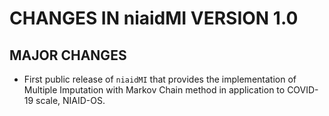 # CHANGES IN niaidMI VERSION 1.0

## MAJOR CHANGES

* First public release of `niaidMI` that provides the
  implementation of Multiple Imputation with Markov Chain
  method in application to COVID-19 scale, NIAID-OS.